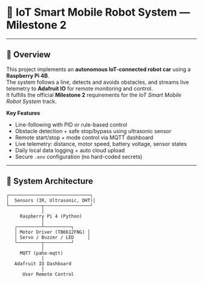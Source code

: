 # 🤖 IoT Smart Mobile Robot System — Milestone 2  

---

## 🧭 Overview  

This project implements an **autonomous IoT-connected robot car** using a **Raspberry Pi 4B**.  
The system follows a line, detects and avoids obstacles, and streams live telemetry to **Adafruit IO** for remote monitoring and control.  
It fulfills the official **Milestone 2** requirements for the *IoT Smart Mobile Robot System* track.

**Key Features**
- Line-following with PID or rule-based control  
- Obstacle detection + safe stop/bypass using ultrasonic sensor  
- Remote start/stop + mode control via MQTT dashboard  
- Live telemetry: distance, motor speed, battery voltage, sensor states  
- Daily local data logging + auto cloud upload  
- Secure `.env` configuration (no hard-coded secrets)

---

## 🧩 System Architecture  

```text
┌──────────────────────────────┐
│  Sensors (IR, Ultrasonic, DHT)│
└────────────┬─────────────────┘
             │
     Raspberry Pi 4 (Python)
             │
   ┌─────────┴──────────┐
   │ Motor Driver (TB6612FNG) │
   │ Servo / Buzzer / LED     │
   └─────────┬──────────┘
             │
     MQTT (paho-mqtt)
             │
   Adafruit IO Dashboard
             │
      User Remote Control

